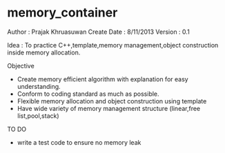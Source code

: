 memory_container
================
Author : Prajak Khruasuwan
Create Date : 8/11/2013
Version : 0.1

Idea : To practice C++,template,memory management,object construction inside memory allocation.

Objective 
 - Create memory efficient algorithm with explanation for easy understanding.
 - Conform to coding standard as much as possible.
 - Flexible memory allocation and object construction using template
 - Have wide variety of memory management structure (linear,free list,pool,stack)
 
 
 TO DO
  - write a test code to ensure no memory leak
 
